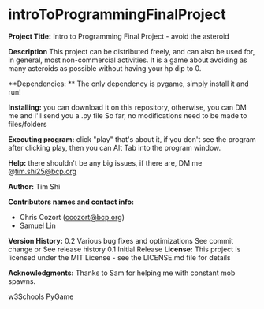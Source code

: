 # introToProgrammingFinalProject

**Project Title:** Intro to Programming Final Project - avoid the asteroid
 
 
**Description**
This project can be distributed freely, and can also be used for, in general, most non-commercial activities. It is a game about avoiding as many asteroids as possible without having your hp dip to 0. 



**Dependencies: **
The only dependency is pygame, simply install it and run!


**Installing:**
you can download it on this repository, otherwise, you can DM me and I'll send you a .py file
So far, no modifications need to be made to files/folders


**Executing program:**
click "play"
that's about it, if you don't see the program after clicking play, then you can Alt Tab into the program window. 


**Help:**
there shouldn't be any big issues, if there are, DM me @tim.shi25@bcp.org


**Author:**
Tim Shi

**Contributors names and contact info:**
 - Chris Cozort (ccozort@bcp.org)
 - Samuel Lin
 
**Version History:**
0.2
Various bug fixes and optimizations
See commit change or See release history
0.1
Initial Release
**License:**
This project is licensed under the MIT License - see the LICENSE.md file for details

**Acknowledgments:**
Thanks to Sam for helping me with constant mob spawns. 

w3Schools
PyGame
